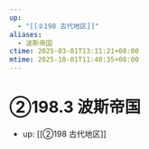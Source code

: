 ```yaml
---
up:
  - "[[②198 古代地区]]"
aliases:
  - 波斯帝国
ctime: 2025-03-01T13:11:21+08:00
mtime: 2025-10-01T11:40:35+08:00
---
```


# ②198.3 波斯帝国

- up: [[②198 古代地区]]
